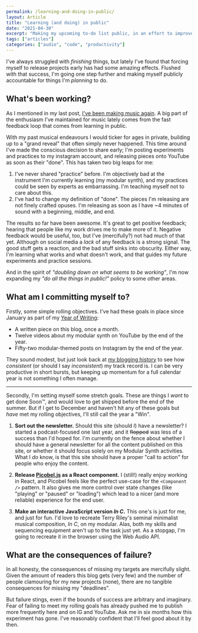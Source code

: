 ```yaml
---
permalink: /learning-and-doing-in-public/
layout: Article
title: "Learning (and doing) in public"
date: "2021-04-30"
excerpt: "Making my upcoming to-do list public, in an effort to improve my productivity."
tags: ["articles"]
categories: ["audio", "code", "productivity"]
---
```


I've always struggled with _finishing_ things, but lately I've found that forcing myself to release projects early has had some amazing effects. Flushed with that success, I'm going one step further and making myself publicly accountable for things I'm _planning_ to do.

## What's been working?

As I mentioned in my last post, [I've been making music again](https://tomhazledine.com/falling-back-in-love-with-music/). A big part of the enthusiasm I've maintained for music lately comes from the fast feedback loop that comes from learning in public.

With my past musical endeavours I would ticker for ages in private, building up to a "grand reveal" that often simply never happened. This time around I've made the conscious decision to share early; I'm posting experiments and practices to my instagram account, and releasing pieces onto YouTube as soon as their "done". This has taken two big leaps for me:

1. I've never shared "practice" before. I'm objectively bad at the instrument I'm currently learning (my modular synth), and my practices could be seen by experts as embarrassing. I'm teaching myself not to care about this.
2. I've had to change my definition of "done". The pieces I'm releasing are not finely crafted opuses. I'm releasing as soon as I have ~4 minutes of sound with a beginning, middle, and end.

The results so far have been awesome. It's great to get positive feedback; hearing that people like my work drives me to make more of it. Negative feedback would be useful, too, but I've (mercifully?) not had much of that yet. Although on social media a _lack_ of any feedback is a strong signal. The good stuff gets a reaction, and the bad stuff sinks into obscurity. Either way, I'm learning what works and what doesn't work, and that guides my future experiments and practice sessions.

And in the spirit of _"doubling down on what seems to be working"_, I'm now expanding my _"do all the things in public!"_ policy to some other areas.

## What am I committing myself to?

Firstly, some simple rolling objectives. I've had these goals in place since January as part of my [Year of Writing](https://tomhazledine.com/year-of-writing/):

-   A written piece on this blog, once a month.
-   Twelve videos about my modular synth on YouTube by the end of the year.
-   Fifty-two modular-themed posts on Instagram by the end of the year.

They sound modest, but just look back at [my blogging history](https://tomhazledine.com/archive/) to see how _consistent_ (or should I say _inconsistent_) my track record is. I can be very productive in short bursts, but keeping up momentum for a full calendar year is not something I often manage.

---

Secondly, I'm setting myself some stretch goals. These are things I _want_ to get done Soon™️, and would love to get shipped before the end of the summer. But if I get to December and haven't hit any of these goals but _have_ met my rolling objectives, I'll still call the year a "Win".

1.  **Sort out the newsletter.** Should this site (should _I_) have a newsletter? I started a podcast-focused one last year, and it ~~flopped~~ was less of a success than I'd hoped for. I'm currently on the fence about whether I should have a general newsletter for all the content published on this site, or whether it should focus solely on my Modular Synth activities. What I _do_ know, is that this site should have a proper "call to action" for people who enjoy the content.

2.  **Release [Picobel.js](https://www.npmjs.com/package/picobel) as a React component.** I (still!) really enjoy working in React, and Picobel feels like the perfect use-case for the `<Component />` pattern. It also gives me more control over state changes (like "playing" or "paused" or "loading") which lead to a nicer (and more reliable) experience for the end user.

3.  **Make an interactive JavaScript version _In C_.** This one's is just for me, and just for fun. I'd love to recreate Terry Riley's seminal minimalist musical composition, _In C_, on my modular. Alas, both my skills and sequencing equipment aren't up to the task just yet. As a stopgap, I'm going to recreate it in the browser using the Web Audio API.

## What are the consequences of failure?

In all honesty, the consequences of missing my targets are mercifully slight. Given the amount of readers this blog gets (very few) and the number of people clamouring for my new projects (none), there are no tangible consequences for missing my "deadlines".

But failure stings, even if the bounds of success are arbitrary and imaginary. Fear of failing to meet my rolling goals has already pushed me to publish more frequently here and on IG and YouTube. Ask me in six months how this experiment has gone. I've reasonably confident that I'll feel good about it by then.
